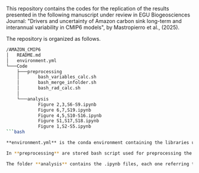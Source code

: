 This repository contains the codes for the replication of the results presented in the following manuscript under review in EGU Biogeosciences Journal:
"Drivers and uncertainty of Amazon carbon sink long-term and interannual variability in CMIP6 models", by Mastropierro et al., (2025).

The repository is organized as follows.

```bash
/AMAZON_CMIP6
│   README.md
│   environment.yml
└───Code
    ├───preprocessing
    │       bash_variables_calc.sh
    │       bash_merge_infolder.sh
    │       bash_rad_calc.sh
    │
    └───analysis
            Figure 2,3,S6-S9.ipynb
            Figure 6,7,S19.ipynb
            Figure 4,5,S10-S16.ipynb
            Figure S1,S17,S18.ipynb
            Figure 1,S2-S5.ipynb
```bash

**environment.yml** is the conda environment containing the libraries used to perform the analysis.

In **preprocessing** are stored bash script used for preprocessing the original .nc data downloaded from the ESGF repository.

The folder **analysis** contains the .ipynb files, each one referring to the figures that they generate.